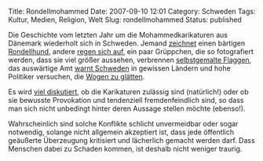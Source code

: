 Title: Rondellmohammed
Date: 2007-09-10 12:01
Category: Schweden
Tags: Kultur, Medien, Religion, Welt
Slug: rondellmohammed
Status: published

Die Geschichte vom letzten Jahr um die Mohammedkarikaturen aus Dänemark
wiederholt sich in Schweden. Jemand
[zeichnet](http://www.vilks.net/?p=970) einen bärtigen
[Rondellhund](http://www.fiket.de/2006/11/26/wort-der-woche-rondellhund/),
andere [regen sich
auf](http://www.tagesspiegel.de/politik/;art771,2371139), ein paar
Grüppchen, die so fotografiert werden, dass sie viel größer aussehen,
verbrennen [selbstgemalte
Flaggen](http://johannanylander.blogspot.com/2007/08/jag-blir-s-krnkt.html),
das auswärtige Amt [warnt
Schweden](http://www.sr.se/cgi-bin/international/nyhetssidor/artikel.asp?nyheter=1&programid=2108&Artikel=1583586)
in gewissen Ländern und hohe Politiker versuchen, die [Wogen zu
glätten](http://www.sr.se/cgi-bin/international/nyhetssidor/artikel.asp?nyheter=1&programid=2108&Artikel=1581128).

Es wird [viel
diskutiert](http://www.spreeblick.com/2007/09/05/das-kreuz-mit-mohammed/),
ob die Karikaturen zulässig sind (natürlich!) oder ob sie bewusste
Provokation und tendenziell fremdenfeindlich sind, so dass man sich
nicht unbedingt hinter deren Aussage stellen möchte (ebenso!).

Wahrscheinlich sind solche Konflikte schlicht unvermeidbar oder sogar
notwendig, solange nicht allgemein akzeptiert ist, dass jede öffentlich
geäußerte Überzeugung kritisiert und lächerlich gemacht werden darf.
Dass Menschen dabei zu Schaden kommen, ist deshalb nicht weniger
traurig.

